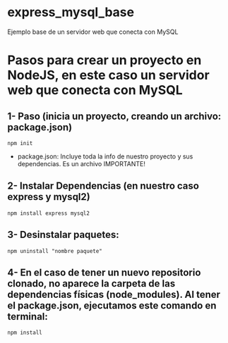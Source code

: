 # express_mysql_base
Ejemplo base de un servidor web que conecta con MySQL

# Pasos para crear un proyecto en NodeJS, en este caso un servidor web que conecta con MySQL

## 1- Paso (inicia un proyecto, creando un archivo: package.json)
```
npm init
```
- package.json: Incluye toda la info de nuestro proyecto y sus dependencias. Es un archivo IMPORTANTE!

## 2- Instalar Dependencias (en nuestro caso express y mysql2)
```
npm install express mysql2
```
## 3- Desinstalar paquetes:
```
npm uninstall "nombre paquete"
```
## 4- En el caso de tener un nuevo repositorio clonado, no aparece la carpeta de las dependencias físicas (node_modules). Al tener el package.json, ejecutamos este comando en terminal:
```
npm install 
```
